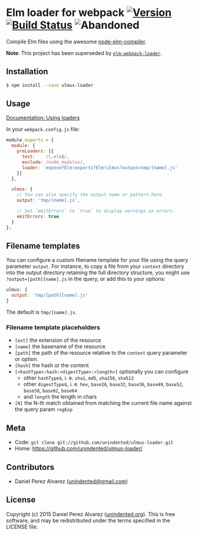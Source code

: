 # Elm loader for webpack [![Version](https://img.shields.io/npm/v/ulmus-loader.svg)](https://www.npmjs.com/package/ulmus-loader) [![Build Status](https://img.shields.io/travis/unindented/ulmus-loader.svg)](http://travis-ci.org/unindented/ulmus-loader) ![Abandoned](https://img.shields.io/badge/status-abandoned-red.svg)

Compile Elm files using the awesome [node-elm-compiler](https://github.com/rtfeldman/node-elm-compiler).

**Note**: This project has been superseded by [`elm-webpack-loader`](https://github.com/rtfeldman/elm-webpack-loader).


## Installation

```sh
$ npm install --save ulmus-loader
```


## Usage

[Documentation: Using loaders](http://webpack.github.io/docs/using-loaders.html)

In your `webpack.config.js` file:

```js
module.exports = {
  module: {
    preLoaders: [{
      test:    /\.elm$/,
      exclude: /node_modules/,
      loader: 'expose?Elm!exports?Elm!ulmus?output=tmp/[name].js'
    }]
  },

  ulmus: {
    // You can also specify the output name or pattern here.
    output: 'tmp/[name].js',

    // Set `emitErrors` to `true` to display warnings as errors.
    emitErrors: true
  }
};
```


## Filename templates

You can configure a custom filename template for your file using the query
parameter `output`. For instance, to copy a file from your `context` directory
into the output directory retaining the full directory structure, you might
use `?output=[path][name].js` in the query, or add this to your options:

```js
ulmus: {
  output: 'tmp/[path][name].js'
}
```

The default is `tmp/[name].js`.


### Filename template placeholders

* `[ext]` the extension of the resource
* `[name]` the basename of the resource
* `[path]` the path of the resource relative to the `context` query parameter or option.
* `[hash]` the hash or the content
* `[<hashType>:hash:<digestType>:<length>]` optionally you can configure
  * other `hashType`s, i. e. `sha1`, `md5`, `sha256`, `sha512`
  * other `digestType`s, i. e. `hex`, `base26`, `base32`, `base36`, `base49`, `base52`, `base58`, `base62`, `base64`
  * and `length` the length in chars
* `[N]` the N-th match obtained from matching the current file name against the query param `regExp`


## Meta

* Code: `git clone git://github.com/unindented/ulmus-loader.git`
* Home: <https://github.com/unindented/ulmus-loader/>


## Contributors

* Daniel Perez Alvarez ([unindented@gmail.com](mailto:unindented@gmail.com))


## License

Copyright (c) 2015 Daniel Perez Alvarez ([unindented.org](http://unindented.org/)). This is free software, and may be redistributed under the terms specified in the LICENSE file.
